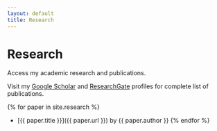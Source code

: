 ```yaml
---
layout: default
title: Research
---
```


# Research

Access my academic research and publications.

<p>
  Visit my <a href="https://tinyurl.com/dili-gs-publications">Google Scholar</a> and
  <a href="https://tinyurl.com/dili-rg-publications">ResearchGate</a> profiles for complete list of publications.
</p>

{% for paper in site.research %}
- [{{ paper.title }}]({{ paper.url }}) by {{ paper.author }}
{% endfor %}